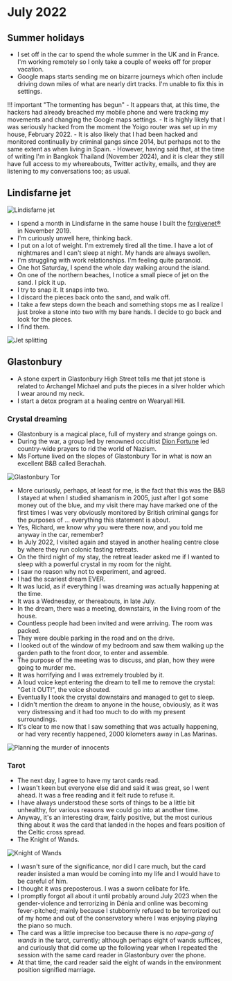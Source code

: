 # July 2022

## Summer holidays

- I set off in the car to spend the whole summer in the UK and in France. I'm working remotely so I only take a couple of weeks off for proper vacation.
- Google maps starts sending me on bizarre journeys which often include driving down miles of what are nearly dirt tracks. I'm unable to fix this in settings.

!!! important "The tormenting has begun"
    - It appears that, at this time, the hackers had already breached my mobile phone and were tracking my movements and changing the Google maps settings.
    - It is highly likely that I was seriously hacked from the moment the Yoigo router was set up in my house, February 2022.
    - It is also likely that I had been hacked and monitored continually by criminal gangs since 2014, but perhaps not to the same extent as when living in Spain.
    - However, having said that, at the time of writing I'm in Bangkok Thailand (November 2024), and it is clear they still have full access to my whereabouts, Twitter activity, emails, and they are listening to my conversations too; as usual.

## Lindisfarne jet

![Lindisfarne jet](../../content/images/jet.png)

- I spend a month in Lindisfarne in the same house I built the [forgivenet®](https://1frgvn.com/) in November 2019.
- I'm curiously unwell here, thinking back.
- I put on a lot of weight. I'm extremely tired all the time. I have a lot of nightmares and I can't sleep at night. My hands are always swollen.
- I'm struggling with work relationships. I'm feeling quite paranoid.
- One hot Saturday, I spend the whole day walking around the island. 
- On one of the northern beaches, I notice a small piece of jet on the sand. I pick it up.
- I try to snap it. It snaps into two.
- I discard the pieces back onto the sand, and walk off.
- I take a few steps down the beach and something stops me as I realize I just broke a stone into two with my bare hands. I decide to go back and look for the pieces.
- I find them.

![Jet splitting](../../content/images/jet-splitting.gif)

## Glastonbury

- A stone expert in Glastonbury High Street tells me that jet stone is related to Archangel Michael and puts the pieces in a silver holder which I wear around my neck.
- I start a detox program at a healing centre on Wearyall Hill.

### Crystal dreaming

- Glastonbury is a magical place, full of mystery and strange goings on.
- During the war, a group led by renowned occultist [Dion Fortune](https://catherineauman.com/dion-fortune/) led country-wide prayers to rid the world of Nazism.
- Ms Fortune lived on the slopes of Glastonbury Tor in what is now an excellent B&B called Berachah.

![Glastonbury Tor](../../content/images/glastonbury-tor.webp)

- More curiously, perhaps, at least for me, is the fact that this was the B&B I stayed at when I studied shamanism in 2005, just after I got some money out of the blue, and my visit there may have marked one of the first times I was very obviously monitored by British criminal gangs for the purposes of ... everything this statement is about. 
- Yes, Richard, we know why you were there now, and you told me anyway in the car, remember?
- In July 2022, I visited again and stayed in another healing centre close by where they run colonic fasting retreats.
- On the third night of my stay, the retreat leader asked me if I wanted to sleep with a powerful crystal in my room for the night.
- I saw no reason why not to experiment, and agreed.
- I had the scariest dream EVER.
- It was lucid, as if everything I was dreaming was actually happening at the time. 
- It was a Wednesday, or thereabouts, in late July.
- In the dream, there was a meeting, downstairs, in the living room of the house.
- Countless people had been invited and were arriving. The room was packed.
- They were double parking in the road and on the drive.
- I looked out of the window of my bedroom and saw them walking up the garden path to the front door, to enter and assemble.
- The purpose of the meeting was to discuss, and plan, how they were going to murder me.
- It was horrifying and I was extremely troubled by it.
- A loud voice kept entering the dream to tell me to remove the crystal: "Get it OUT!", the voice shouted.
- Eventually I took the crystal downstairs and managed to get to sleep.
- I didn't mention the dream to anyone in the house, obviously, as it was very distressing and it had too much to do with my present surroundings.
- It's clear to me now that I saw something that was actually happening, or had very recently happened, 2000 kilometers away in Las Marinas.

![Planning the murder of innocents](../../content/images/planning-the-murder-of-innocents.png)

### Tarot

- The next day, I agree to have my tarot cards read.
- I wasn't keen but everyone else did and said it was great, so I went ahead. It was a free reading and it felt rude to refuse it.
- I have always understood these sorts of things to be a little bit unhealthy, for various reasons we could go into at another time.
- Anyway, it's an interesting draw, fairly positive, but the most curious thing about it was the card that landed in the hopes and fears position of the Celtic cross spread.
- The Knight of Wands.

![Knight of Wands](../../content/images/night-of-wands.jpg)

- I wasn't sure of the significance, nor did I care much, but the card reader insisted a man would be coming into my life and I would have to be careful of him.
- I thought it was preposterous. I was a sworn celibate for life.
- I promptly forgot all about it until probably around July 2023 when the gender-violence and terrorizing in Dénia and online was becoming fever-pitched; mainly because I stubbornly refused to be terrorized out of my home and out of the conservatory where I was enjoying playing the piano so much.
- The card was a little imprecise too because there is no *rape-gang of wands* in the tarot, currently; although perhaps eight of wands suffices, and curiously that did come up the following year when I repeated the session with the same card reader in Glastonbury over the phone.
- At that time, the card reader said the eight of wands in the environment position signified marriage.
